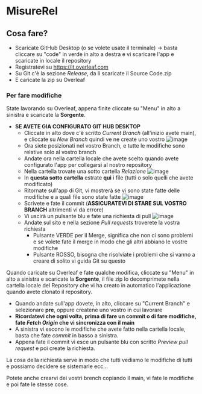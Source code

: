 # MisureRel

Cosa fare?
---------------------

* Scaricate GitHub Desktop (o se volete usate il terminale) -> basta cliccare su "code" in verde in alto a destra e vi scaricare l'app e scaricate in locale il repository
* Registratevi su https://it.overleaf.com
* Su Git c'è la sezione *Release*, da li scaricate il Source Code.zip
* E caricate la zip su Overleaf

### Per fare modifiche

State lavorando su Overleaf, appena finite cliccate su "Menu" in alto a sinistra e scaricate la **Sorgente**.

* **SE AVETE GIA CONFIGURATO GIT HUB DESKTOP**
  * Cliccate in alto dove c'è scritto *Current Branch* (all'inizio avete main), e cliccate su *New Branch* quindi ve ne create uno vostro
    ![image](https://github.com/fizzi01/MisureRel/assets/105501091/bd908efd-e447-4056-a7ce-d3516b17da63)
  * Ora siete posizionati nel vostro Branch, e tutte le modifiche sono relative solo al vostro branch
  * Andate ora nella cartella locale che avete scelto quando avete configurato l'app per collegarsi al nostro repository
  * Nella cartella trovate una sotto cartella *Relazione* ![image](https://github.com/fizzi01/MisureRel/assets/105501091/08cbbe65-140e-4396-8966-8543a037292b)
  * In **questa sotto cartella** estrate **qui** i file (tutti o solo quelli che avete modificato)
  * Ritornate sull'app di Git, vi mostrerà se vi sono state fatte delle modifiche e a quali file sono state fatte
  ![image](https://github.com/fizzi01/MisureRel/assets/105501091/c2e7a3b5-0ff9-4533-9bc0-c3103b7fad15)
  * Scrivete e fate il commit (**ASSICURATEVI DI STARE SUL VOSTRO BRANCH** altrimenti vi da errore)
  * Vi uscirà un pulsante blu e fate una richiesta di pull
  ![image](https://github.com/fizzi01/MisureRel/assets/105501091/71351e50-c0f7-4394-8971-bbb8906b588b)
  * Andate sul sito e nella sezione *Pull requests* troverete la vostra richiesta
    * Pulsante VERDE per il Merge, significa che non ci sono problemi e se volete fate il merge in modo che gli altri abbiano le vostre modifiche
    * Pulsante ROSSO, bisogna che risolviate i problemi che si vanno a creare di solito vi guida Git su questo





Quando caricate su Overleaf e fate qualche modifica, cliccate su "Menu" in alto a sinistra e scaricate la **Sorgente**, il file zip lo decomprimete nella cartella locale del Repository che vi ha creato in automatico l'applicazione quando avete clonato il repository.
* Quando andate sull'app dovete, in alto, cliccare su "Current Branch" e selezionare **pre**, oppure createne uno vostro in cui lavorare
* **Ricordatevi che ogni volta, prima di fare un commit o di fare modifiche, fate *Fetch Origin* che vi sincronizza con il main**
* A sinistra vi escono le modifiche che avete fatto nella cartella locale, basta che fate *commit* in basso a sinistra.
* Appena fate il commit vi esce un pulsante blu con scritto *Preview pull request* e poi create la richiesta.

La cosa della richiesta serve in modo che tutti vediamo le modifiche di tutti e possiamo decidere se sistemarle ecc...

Potete anche crearvi dei vostri brench copiando il main, vi fate le modifiche e poi fate le stesse cose.
